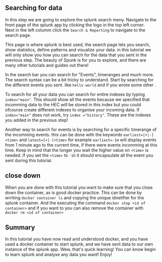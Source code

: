 ## Searching for data
In this step we are going to explore the splunk search meny. Navigate to the front page of the splunk app by clicking the logo in the top left corner.  
Next in the left columm click the ``Search & Reporting`` to navigate to the search page.  

This page is where splunk is best used, the search page lets you search, show statistics, define patterns and visualize your data. in this tutorial we will only show you how you can search for the data that you sent in the previous step. The beauty of Spunk is for you to explore, and there are many other tutorials and guides out there!

In the search bar you can search for "Events", timeranges and much more. The search syntax can be a bit tricky to understand.
Start by searching for the different events you sent.
like `hello world` and if you wrote some other .

To search for all your data you can search for entire indexes by typing `index="main"`. This should show all the events because we specified that incomming data to the HEC will be stored in this index but you could ofcourse create different indexes to organise your incoming data. If `index="main"` does not work, try `index ="history"`. These are the indexes you added in the previous step!

Another way to search for events is by searching for a specific timerange of the incomming events. this can be done with the keywords `earliest=[+|-]<time>` and `latest=[+|-]<time>` for example `earliest=-1m` will display events from 1 minute ago to the current time, if there were events incomming at this time. Keep in mind that the longer you wait the higher value on `<time>` is needed. If you set the `<time>` to `-1h` it should encapsulate all the event you sent during this tutorial.  

## close down
When you are done with this tutorial you want to make sure that you close down the container, as is good docker practice. This can be done by wrriting `docker container ls` and copying the unique idnetifier for the splunk container. And the executing the command `docker stop <id of container>` and if you want to you can also remove the container with `docker rm <id of container>`

## Summary

In this tutorial you have now read and understood docker, and you have used a docker container to start splunk, and we have sent data to our own instance of the splunk app. Wew, that's quick learning! You can know begin to learn splunk and analyse any data you want! Enjoy!

